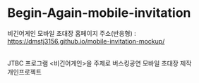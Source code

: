 # Begin-Again-mobile-invitation
비긴어게인 모바일 초대장 홈페이지 주소(반응형) : https://dmstj3156.github.io/mobile-invitation-mockup/<br>

<br> JTBC 프로그램 &lt;비긴어게인>을 주제로 버스킹공연 모바일 초대장 제작 <br>
개인프로젝트 

